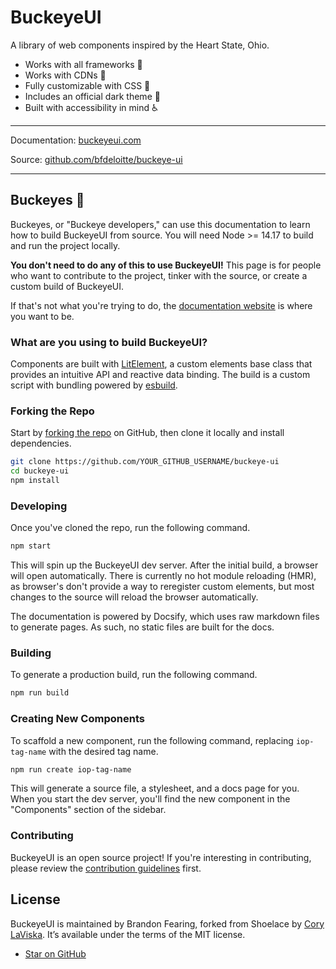 # BuckeyeUI

A library of web components inspired by the Heart State, Ohio.

- Works with all frameworks 🧩
- Works with CDNs 🚛
- Fully customizable with CSS 🎨
- Includes an official dark theme 🌛
- Built with accessibility in mind ♿️

---

Documentation: [buckeyeui.com](https://buckeyeui.com)

Source: [github.com/bfdeloitte/buckeye-ui](https://github.com/bfdeloitte/buckeye-ui)

---

## Buckeyes 🥾

Buckeyes, or "Buckeye developers," can use this documentation to learn how to build BuckeyeUI from source. You will need Node >= 14.17 to build and run the project locally.

**You don't need to do any of this to use BuckeyeUI!** This page is for people who want to contribute to the project, tinker with the source, or create a custom build of BuckeyeUI.

If that's not what you're trying to do, the [documentation website](https://buckeyeui.com) is where you want to be.

### What are you using to build BuckeyeUI?

Components are built with [LitElement](https://lit-element.polymer-project.org/), a custom elements base class that provides an intuitive API and reactive data binding. The build is a custom script with bundling powered by [esbuild](https://esbuild.github.io/).

### Forking the Repo

Start by [forking the repo](https://github.com/bfdeloitte/buckeye-ui/fork) on GitHub, then clone it locally and install dependencies.

```bash
git clone https://github.com/YOUR_GITHUB_USERNAME/buckeye-ui
cd buckeye-ui
npm install
```

### Developing

Once you've cloned the repo, run the following command.

```bash
npm start
```

This will spin up the BuckeyeUI dev server. After the initial build, a browser will open automatically. There is currently no hot module reloading (HMR), as browser's don't provide a way to reregister custom elements, but most changes to the source will reload the browser automatically.

The documentation is powered by Docsify, which uses raw markdown files to generate pages. As such, no static files are built for the docs.

### Building

To generate a production build, run the following command.

```bash
npm run build
```

### Creating New Components

To scaffold a new component, run the following command, replacing `iop-tag-name` with the desired tag name.

```bash
npm run create iop-tag-name
```

This will generate a source file, a stylesheet, and a docs page for you. When you start the dev server, you'll find the new component in the "Components" section of the sidebar.

### Contributing

BuckeyeUI is an open source project! If you're interesting in contributing, please review the [contribution guidelines](CONTRIBUTING.md) first.

## License

BuckeyeUI is maintained by Brandon Fearing, forked from Shoelace by [Cory LaViska](https://twitter.com/claviska). It’s available under the terms of the MIT license.

- [Star on GitHub](https://github.com/bfdeloitte/buckeye-ui/stargazers)
